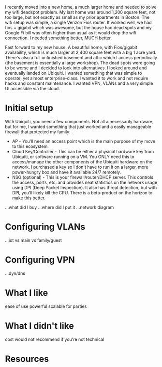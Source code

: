 I recently moved into a new home, a much larger home and needed to solve my wifi deadspot problem. My last home was around 1,200 square feet, not too large, but not exactly as small as my prior apartments in Boston. The wifi setup was simple, a single Verizon Fios router. It worked well, we had fios + gigabit which was awesome, but the house had dead spots and my Google Fi bill was often higher than usual as it would drop the wifi connection. I needed something better, MUCH better.

Fast forward to my new house. A beautiful home, with Fios/gigabit availability, which is much larger at 2,400 square feet with a big 1 acre yard. There's also a full unfinished basement and attic which I access periodically (the basement is essentially a large workshop). The dead spots were going to be worse and I decided to look into alternatives. I looked around and eventually landed on Ubiquiti. I wanted something that was simple to operate, yet almost enterprise-class. I wanted it to work and not require hacks and constant maintenance. I wanted VPN, VLANs and a very simple UI accessible via the cloud.

# Initial setup

With Ubiquiti, you need a few components. Not all a necessarily hardware, but for me, I wanted something that just worked and a easily manageable firewall that protected my family:

- AP - You'll need an access point which is the main purpose of my move to this ecosystem.
- Cloud Key/Controller - This can be either a physical hardware key from Ubiquiti, or software running on a VM. You ONLY need this to access/manage the other components of the Ubiquiti hardware on the network. I purchased a key so I don't have to run it on a  larger, more power-hungry box and have it available 24/7 remotely.
- NSG (optional) - This is your firewall/router/DHCP server. This controls the access, ports, etc. and provides neat statistics on the network usage using DPI (Deep Packet Inspection). It also has threat detection, but with DPI, you'll likely kill the CPU. There is a beta-product on the horizon to make this better.

...what did I buy
...where did I put it
...network diagram

# Configuring VLANs

...iot vs main vs family/guest

# Configuring VPN

...dyn/dns

# What I like

ease of use
powerful
scalable for parties

# What I didn't like

cost
would not recommend if you're not technical

# Resources
